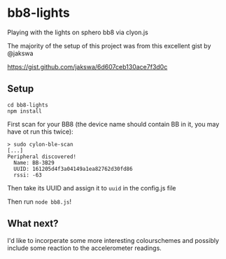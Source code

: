 # bb8-lights
Playing with the lights on sphero bb8 via clyon.js

The majority of the setup of this project was from this excellent gist by @jakswa 

https://gist.github.com/jakswa/6d607ceb130ace7f3d0c

## Setup

```
cd bb8-lights
npm install
```
First scan for your BB8 (the device name should contain BB in it, you may have ot run this twice):
```
> sudo cylon-ble-scan
[...]
Peripheral discovered!
  Name: BB-3B29
  UUID: 161205d4f3a04149a1ea82762d30fd86
  rssi: -63

```
Then take its UUID and assign it to `uuid` in the config.js file

Then run `node bb8.js`!

## What next?
I'd like to incorperate some more interesting colourschemes and possibly include some reaction to the accelerometer readings.
